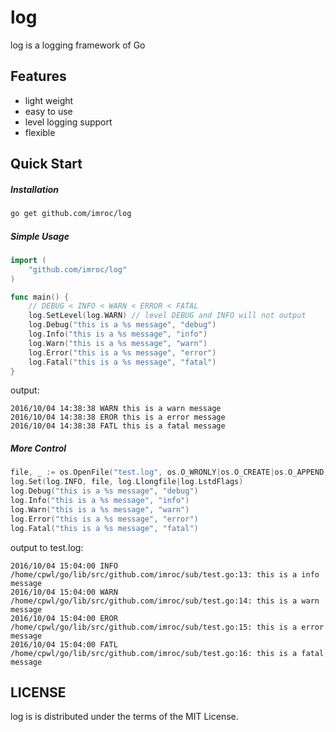log
==============
log is a logging framework of Go

## Features
 * light weight
 * easy to use
 * level logging support
 * flexible

## Quick Start

##### Installation
``` sh
go get github.com/imroc/log
```
##### Simple Usage
``` go
import (
	"github.com/imroc/log"
)

func main() {
    // DEBUG < INFO < WARN < ERROR < FATAL
    log.SetLevel(log.WARN) // level DEBUG and INFO will not output
	log.Debug("this is a %s message", "debug")
	log.Info("this is a %s message", "info")
	log.Warn("this is a %s message", "warn")
	log.Error("this is a %s message", "error")
	log.Fatal("this is a %s message", "fatal")
}
```
output:
``` 
2016/10/04 14:38:38 WARN this is a warn message
2016/10/04 14:38:38 EROR this is a error message
2016/10/04 14:38:38 FATL this is a fatal message
```
##### More Control
``` go
file, _ := os.OpenFile("test.log", os.O_WRONLY|os.O_CREATE|os.O_APPEND, 0666)
log.Set(log.INFO, file, log.Llongfile|log.LstdFlags)
log.Debug("this is a %s message", "debug")
log.Info("this is a %s message", "info")
log.Warn("this is a %s message", "warn")
log.Error("this is a %s message", "error")
log.Fatal("this is a %s message", "fatal")
```
output to test.log:
```
2016/10/04 15:04:00 INFO /home/cpwl/go/lib/src/github.com/imroc/sub/test.go:13: this is a info message
2016/10/04 15:04:00 WARN /home/cpwl/go/lib/src/github.com/imroc/sub/test.go:14: this is a warn message
2016/10/04 15:04:00 EROR /home/cpwl/go/lib/src/github.com/imroc/sub/test.go:15: this is a error message
2016/10/04 15:04:00 FATL /home/cpwl/go/lib/src/github.com/imroc/sub/test.go:16: this is a fatal message
```
## LICENSE
log is is distributed under the terms of the MIT License.
